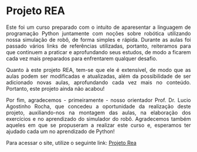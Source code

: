 # Projeto REA

<p align="justify">
Este foi um curso preparado com o intuito de aparesentar a linguagem de programação Python juntamente com noções sobre robótica utilizando nossa simulação de robô, de forma simples e rápida. Durante as aulas foi passado vários links de referências utilizadas, portanto, reiteramos para que continuem a praticar e aprofundando seus estudos, de modo a ficarem cada vez mais preparados para enfrentarem qualquer desafio.
</p>
<p align="justify">
Quanto à este projeto REA, tem-se que ele é extensível, de modo que as aulas podem ser modificadas e atualizadas, além da possibilidade de ser adicionado novas aulas, aprofundando cada vez mais no conteúdo. Portanto, este projeto ainda não acabou!
</p>
<p align="justify">
Por fim, agradecemos - primeiramente - nosso orientador Prof. Dr. Lucio Agostinho Rocha, que concedeu a oportunidade da realização deste projeto, auxiliando-nos na montagem das aulas, na elaboração dos exercícios e no aprendizado do simulador do robô. Agradecemos também aqueles em que se propuseram a realizar este curso e, esperamos ter ajudado cada um no aprendizado de Python!
</p>

<p align="justify">
Para acessar o site, utilize o seguinte link: <a href="https://rea-python.web.app/">Projeto Rea</a>
</p>
